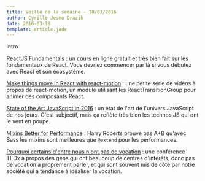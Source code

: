 ```yaml
---
title: Veille de la semaine - 18/03/2016
author: Cyrille Jesmo Drazik
date: 2016-03-18
template: article.jade
---
```


Intro

<span class="more"></span>

[ReactJS Fundamentals](http://courses.reactjsprogram.com/courses/reactjsfundamentals) :
un cours en ligne gratuit et très bien fait sur les fondamentaux de React. Vous
devriez commencer par là si vous débutez avec React et son écosystème.

[Make things move in React with react-motion](https://egghead.io/playlists/react-react-animation-using-react-motion) :
une petite série de vidéos à propos de react-motion, un module utilisant les
ReactTransitionGroup pour animer des composants React.

[State of the Art JavaScript in 2016](https://medium.com/javascript-and-opinions/state-of-the-art-javascript-in-2016-ab67fc68eb0b#.y2drossky) :
un état de l'art de l'univers JavaScript de nos jours. C'est subjectif, mais ça
reflète très bien les technos JS qui ont le vent en poupe.

[Mixins Better for Performance](http://csswizardry.com/2016/02/mixins-better-for-performance/) :
Harry Roberts prouve pas A+B qu'avec Sass les mixins sont meilleures que
`@extend` pour les performances.

[Pourquoi certains d'entre nous n'ont pas de vocation](https://www.ted.com/talks/emilie_wapnick_why_some_of_us_don_t_have_one_true_calling?language=fr) :
une conférence TEDx à propos des gens qui ont beaucoup de centres d'intérêts,
donc pas de vocation à proprement parler, et qui sont souvent mis de côté par
notre société qui a tendance à idéaliser la vocation.
